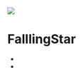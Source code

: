 <img src="https://capsule-render.vercel.app/api?type=waving&color=#8000FF&height=50&section=header&text=SPACE&fontSize=10" />

# FalllingStar

- 
-
